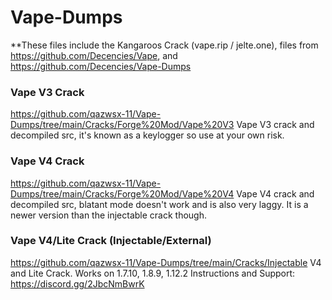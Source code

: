 # Vape-Dumps

**These files include the Kangaroos Crack (vape.rip / jelte.one), files from https://github.com/Decencies/Vape, and https://github.com/Decencies/Vape-Dumps

### Vape V3 Crack
https://github.com/qazwsx-11/Vape-Dumps/tree/main/Cracks/Forge%20Mod/Vape%20V3
Vape V3 crack and decompiled src, it's known as a keylogger so use at your own risk.

### Vape V4 Crack
https://github.com/qazwsx-11/Vape-Dumps/tree/main/Cracks/Forge%20Mod/Vape%20V4
Vape V4 crack and decompiled src, blatant mode doesn't work and is also very laggy. It is a newer version than the injectable crack though.

### Vape V4/Lite Crack (Injectable/External)
https://github.com/qazwsx-11/Vape-Dumps/tree/main/Cracks/Injectable
V4 and Lite Crack. Works on 1.7.10, 1.8.9, 1.12.2
Instructions and Support: https://discord.gg/2JbcNmBwrK
